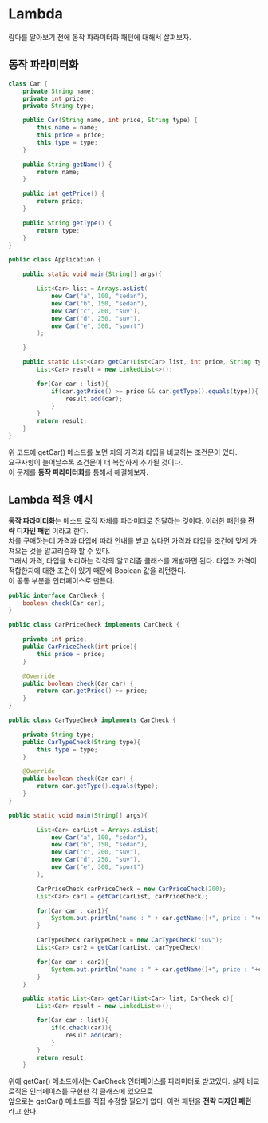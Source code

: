 # Lambda


람다를 알아보기 전에 동작 파라미터화 패턴에 대해서 살펴보자.

## 동작 파라미터화

```java
class Car {
    private String name;
    private int price;
    private String type;

    public Car(String name, int price, String type) {
        this.name = name;
        this.price = price;
        this.type = type;
    }

    public String getName() {
        return name;
    }

    public int getPrice() {
        return price;
    }

    public String getType() {
        return type;
    }
}
```

```java
public class Application {

    public static void main(String[] args){

        List<Car> list = Arrays.asList(
            new Car("a", 100, "sedan"),
            new Car("b", 150, "sedan"),
            new Car("c", 200, "suv"),
            new Car("d", 250, "suv"),
            new Car("e", 300, "sport")
        );

    }

    public static List<Car> getCar(List<Car> list, int price, String type){
        List<Car> result = new LinkedList<>();

        for(Car car : list){
            if(car.getPrice() >= price && car.getType().equals(type)){
                result.add(car);
            }
        }
        return result;
    }
}
```

위 코드에 getCar() 메소드를 보면 차의 가격과 타입을 비교하는 조건문이 있다.   
요구사항이 늘어날수록 조건문이 더 복잡하게 추가될 것이다.   
이 문제를 **동작 파라미터화**를 통해서 해결해보자.   


## Lambda 적용 예시

**동작 파라미터화**는 메소드 로직 자체를 파라미터로 전달하는 것이다. 이러한 패턴을 **전략 디자인 패턴** 이라고 한다.    
차를 구매하는데 가격과 타입에 따라 안내를 받고 싶다면 가격과 타입을 조건에 맞게 가져오는 것을 알고리즘화 할 수 있다.   
그래서 가격, 타입을 처리하는 각각의 알고리즘 클래스를 개발하면 된다. 타입과 가격이 적합한지에 대한 조건이 있기 때문에 Boolean 값을 리턴한다.    
이 공통 부분을 인터페이스로 만든다.


```java
public interface CarCheck {
    boolean check(Car car);
}
```

```java
public class CarPriceCheck implements CarCheck {

    private int price;
    public CarPriceCheck(int price){
        this.price = price;
    }

    @Override
    public boolean check(Car car) {
        return car.getPrice() >= price;
    }
}
```

```java
public class CarTypeCheck implements CarCheck {

    private String type;
    public CarTypeCheck(String type){
        this.type = type;
    }

    @Override
    public boolean check(Car car) {
        return car.getType().equals(type);
    }
}
```


```java
public static void main(String[] args){

        List<Car> carList = Arrays.asList(
            new Car("a", 100, "sedan"),
            new Car("b", 150, "sedan"),
            new Car("c", 200, "suv"),
            new Car("d", 250, "suv"),
            new Car("e", 300, "sport")
        );

        CarPriceCheck carPriceCheck = new CarPriceCheck(200);
        List<Car> car1 = getCar(carList, carPriceCheck);

        for(Car car : car1){
            System.out.println("name : " + car.getName()+", price : "+car.getPrice());
        }

        CarTypeCheck carTypeCheck = new CarTypeCheck("suv");
        List<Car> car2 = getCar(carList, carTypeCheck);

        for(Car car : car2){
            System.out.println("name : " + car.getName()+", price : "+car.getType());
        }
    }

    public static List<Car> getCar(List<Car> list, CarCheck c){
        List<Car> result = new LinkedList<>();

        for(Car car : list){
            if(c.check(car)){
                result.add(car);
            }
        }
        return result;
    }
```

위에 getCar() 메소드에서는 CarCheck 인터페이스를 파라미터로 받고있다. 실제 비교 로직은 인터페이스를 구현한 각 클래스에 있으므로   
앞으로는 getCar() 메소드를 직접 수정할 필요가 없다. 이런 패턴을 **전략 디자인 패턴** 라고 한다.   




















